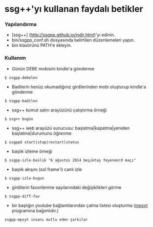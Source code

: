 ssg++'yı kullanan faydalı betikler
==================================

### Yapılandırma

 * [ssg++] (http://ssgpp.github.io/indir.html)'yı edinin. 
 * bin/ssgpp_conf.sh dosyasında belirtilen düzenlemeleri yapın.
 * bin klasörünü PATH'e ekleyin.

### Kullanım

* Günün DEBE mobisini kindle'a gönderme

``
$ ssgpp-debelen
``

* Badilerin henüz okumadığınız girdilerinden mobi oluşturup kindle'a gönderme

``
$ ssgpp-badilen
``

* ssg++ komut satırı arayüzünü çalıştırma örneği

``
$ ssg++ bugün
``

* ssg++ web arayüzü sunucusu: başlatma|kapatma|yeniden başlatma|durumunu öğrenme

``
$ ssgppd start|stop|restart|status
``

* başlık izleme örneği

``
$ ssgpp-izle-baslik "6 ağustos 2014 beşiktaş feyenoord maçı"
``

* başlık akışını (sol frame'i) canlı izle

``
$ ssgpp-izle-bugun
``

* girdilerin favorilenme sayılarındaki değişiklikleri görme

``
$ ssgpp-diff-fav
``

* bir başlığın youtube bağlantılarından çalma listesi oluşturma ([mpsyt](https://github.com/np1/mps-youtube/) programına bağımlıdır.)

``
ssgpp-mpsyt insanı mutlu eden şarkılar
``


